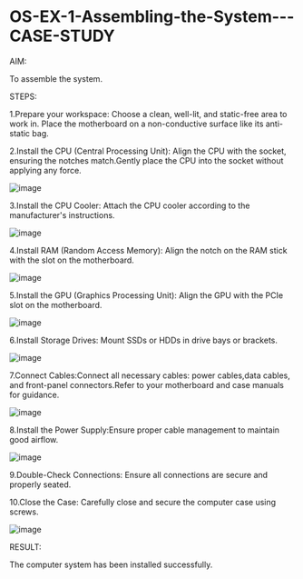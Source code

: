 # OS-EX-1-Assembling-the-System---CASE-STUDY


AIM:

   To assemble the system.

STEPS:

1.Prepare your workspace: Choose a clean, well-lit, and static-free area to work in. Place the motherboard on a non-conductive surface like its anti-static bag.


2.Install the CPU (Central Processing Unit): Align the CPU with the socket, ensuring the notches match.Gently place the CPU into the socket without applying any force.


![image](https://github.com/MUKESHPARTHASARATHY/OS-EX-1-Assembling-the-System---CASE-STUDY/assets/119393818/970f29c4-e830-4009-9b34-cd792c794820)


3.Install the CPU Cooler: Attach the CPU cooler according to the manufacturer's instructions.


![image](https://github.com/MUKESHPARTHASARATHY/OS-EX-1-Assembling-the-System---CASE-STUDY/assets/119393818/ae50dfd7-c75f-4c57-ab84-7dba79eb2884)



4.Install RAM (Random Access Memory): Align the notch on the RAM stick with the slot on the motherboard.



![image](https://github.com/MUKESHPARTHASARATHY/OS-EX-1-Assembling-the-System---CASE-STUDY/assets/119393818/bfa4ff90-9d5e-4bc1-b7fc-8dd837d881ed)




5.Install the GPU (Graphics Processing Unit): Align the GPU with the PCIe slot on the motherboard.



![image](https://github.com/MUKESHPARTHASARATHY/OS-EX-1-Assembling-the-System---CASE-STUDY/assets/119393818/78adf438-0549-4788-b18c-4627abbd4de7)



6.Install Storage Drives: Mount SSDs or HDDs in drive bays or brackets.



![image](https://github.com/MUKESHPARTHASARATHY/OS-EX-1-Assembling-the-System---CASE-STUDY/assets/119393818/89101865-a69f-443d-9ccf-d17954c44f7b)




7.Connect Cables:Connect all necessary cables: power cables,data cables, and front-panel connectors.Refer to your motherboard and case manuals for guidance.



![image](https://github.com/MUKESHPARTHASARATHY/OS-EX-1-Assembling-the-System---CASE-STUDY/assets/119393818/272375a5-4589-4230-84d8-3e9db0484587)




8.Install the Power Supply:Ensure proper cable management to maintain good airflow.



![image](https://github.com/MUKESHPARTHASARATHY/OS-EX-1-Assembling-the-System---CASE-STUDY/assets/119393818/8751a370-3c91-4d79-b40a-f4aeb32f327d)




9.Double-Check Connections: Ensure all connections are secure and properly seated.



10.Close the Case: Carefully close and secure the computer case using screws.

![image](https://github.com/MUKESHPARTHASARATHY/OS-EX-1-Assembling-the-System---CASE-STUDY/assets/119393818/58b3c371-c4e6-4462-912f-ef0663ebead5)



RESULT:


The computer system has been installed successfully.
